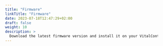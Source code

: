 ```yaml
---
title: "Firmware"
linkTitle: "Firmware"
date: 2023-07-18T12:47:29+02:00
draft: false
weight: 10
description: >
  Download the latest firmware version and install it on your VitalControl device.
---
```

